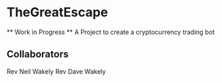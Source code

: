 # TheGreatEscape
** Work in Progress **
A Project to create a cryptocurrency trading bot

Collaborators
-------------
Rev Neil Wakely
Rev Dave Wakely